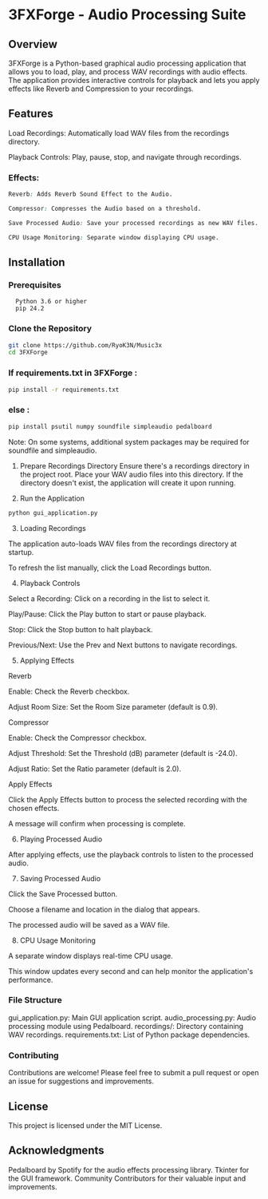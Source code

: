 # 3FXForge - Audio Processing Suite

## Overview

3FXForge is a Python-based graphical audio processing application that allows you to load, play, and process WAV recordings with audio effects. The application provides interactive controls for playback and lets you apply effects like Reverb and Compression to your recordings. 


## Features

Load Recordings: Automatically load WAV files from the recordings directory.

Playback Controls: Play, pause, stop, and navigate through recordings.

### Effects:
```css
Reverb: Adds Reverb Sound Effect to the Audio.

Compressor: Compresses the Audio based on a threshold.

Save Processed Audio: Save your processed recordings as new WAV files.

CPU Usage Monitoring: Separate window displaying CPU usage.
```
## Installation
### Prerequisites
      Python 3.6 or higher
      pip 24.2
  
### Clone the Repository
```bash
git clone https://github.com/RyoK3N/Music3x
cd 3FXForge
```
### If requirements.txt in 3FXForge :
``` bash
pip install -r requirements.txt
```
### else :

```bash
pip install psutil numpy soundfile simpleaudio pedalboard
```
Note: On some systems, additional system packages may be required for soundfile and simpleaudio.

1. Prepare Recordings Directory
Ensure there's a recordings directory in the project root. Place your WAV audio files into this directory. If the directory doesn't exist, the application will create it upon running.

2. Run the Application
```bash
python gui_application.py
```

3. Loading Recordings

The application auto-loads WAV files from the recordings directory at startup.

To refresh the list manually, click the Load Recordings button.

4. Playback Controls

Select a Recording: Click on a recording in the list to select it.

Play/Pause: Click the Play button to start or pause playback.

Stop: Click the Stop button to halt playback.

Previous/Next: Use the Prev and Next buttons to navigate recordings.

5. Applying Effects

Reverb

Enable: Check the Reverb checkbox.

Adjust Room Size: Set the Room Size parameter (default is 0.9).

Compressor

Enable: Check the Compressor checkbox.

Adjust Threshold: Set the Threshold (dB) parameter (default is -24.0).

Adjust Ratio: Set the Ratio parameter (default is 2.0).

Apply Effects

Click the Apply Effects button to process the selected recording with the chosen 
effects.

A message will confirm when processing is complete.

6. Playing Processed Audio

After applying effects, use the playback controls to listen to the processed audio.

7. Saving Processed Audio

Click the Save Processed button.

Choose a filename and location in the dialog that appears.

The processed audio will be saved as a WAV file.

8. CPU Usage Monitoring

A separate window displays real-time CPU usage.

This window updates every second and can help monitor the application's performance.

### File Structure
gui_application.py: Main GUI application script.
audio_processing.py: Audio processing module using Pedalboard.
recordings/: Directory containing WAV recordings.
requirements.txt: List of Python package dependencies.

### Contributing
Contributions are welcome! Please feel free to submit a pull request or open an issue for suggestions and improvements.

## License
This project is licensed under the MIT License.

## Acknowledgments
Pedalboard by Spotify for the audio effects processing library.
Tkinter for the GUI framework.
Community Contributors for their valuable input and improvements.
